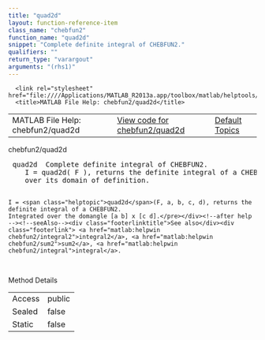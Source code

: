 ```yaml
---
title: "quad2d"
layout: function-reference-item
class_name: "chebfun2"
function_name: "quad2d"
snippet: "Complete definite integral of CHEBFUN2."
qualifiers: ""
return_type: "varargout"
arguments: "(rhs1)"
---
```


<html>
   <head>
      <meta http-equiv="Content-Type" content="text/html; charset=utf-8">
   
      <link rel="stylesheet" href="file:////Applications/MATLAB_R2013a.app/toolbox/matlab/helptools/private/helpwin.css">
      <title>MATLAB File Help: chebfun2/quad2d</title>
   </head>
   <body>
      <!--Single-page help-->
      <table border="0" cellspacing="0" width="100%">
         <tr class="subheader">
            <td class="headertitle">MATLAB File Help: chebfun2/quad2d</td>
            <td class="subheader-left"><a href="matlab:edit chebfun2/quad2d">View code for chebfun2/quad2d</a></td>
            <td class="subheader-right"><a href="matlab:helpwin">Default Topics</a></td>
         </tr>
      </table>
      <div class="title">chebfun2/quad2d</div>
      <div class="helptext"><pre><!--helptext --> <span class="helptopic">quad2d</span>  Complete definite integral of CHEBFUN2. 
    I = <span class="helptopic">quad2d</span>( F ), returns the definite integral of a CHEBFUN2 integrated
    over its domain of definition.
  
    I = <span class="helptopic">quad2d</span>(F, a, b, c, d), returns the definite integral of a CHEBFUN2.
    Integrated over the domangle [a b] x [c d].</pre></div><!--after help --><!--seeAlso--><div class="footerlinktitle">See also</div><div class="footerlink"> <a href="matlab:helpwin chebfun2/integral2">integral2</a>, <a href="matlab:helpwin chebfun2/sum2">sum2</a>, <a href="matlab:helpwin chebfun2/integral">integral</a>.
</div>
      <!--Method-->
      <div class="sectiontitle">Method Details</div>
      <table class="class-details">
         <tr>
            <td class="class-detail-label">Access</td>
            <td>public</td>
         </tr>
         <tr>
            <td class="class-detail-label">Sealed</td>
            <td>false</td>
         </tr>
         <tr>
            <td class="class-detail-label">Static</td>
            <td>false</td>
         </tr>
      </table>
   </body>
</html>
